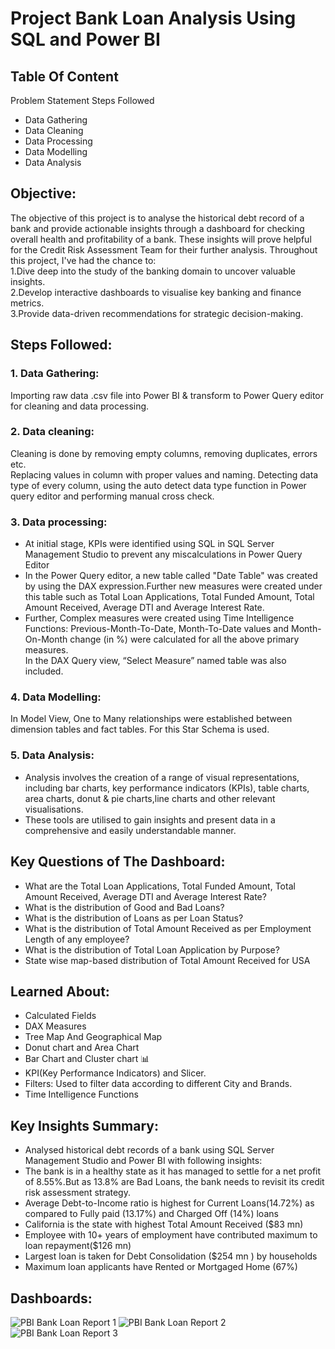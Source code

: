 # Project Bank Loan Analysis Using SQL and Power BI
## Table Of Content
Problem Statement
Steps Followed
- Data Gathering
- Data Cleaning
- Data Processing
- Data Modelling
- Data Analysis


## Objective:
The objective of this project is to analyse the historical debt record of a bank and provide actionable insights through a dashboard for checking overall health and profitability of a bank. These  insights will prove helpful for the Credit Risk Assessment Team for their further analysis.
Throughout this project, I've had the chance to:<br />
  1.Dive deep into the study of the banking domain to uncover valuable insights. <br />
  2.Develop interactive dashboards to visualise key banking and finance metrics.<br />
  3.Provide data-driven recommendations for strategic decision-making.

## Steps Followed:
### 1. Data Gathering:
Importing raw data .csv file into Power BI & transform to Power Query editor for cleaning and data processing.
### 2. Data cleaning:
Cleaning is done by removing empty columns, removing duplicates, errors etc.<br />
Replacing values in column with proper values and naming.
Detecting data type of every column, using the auto detect data type function in Power query editor and performing manual cross check.
### 3. Data processing:
* At initial stage, KPIs were identified using SQL in SQL Server Management Studio to prevent any miscalculations in Power Query Editor<br />
* In the Power Query editor, a new table called "Date Table" was created  by using the DAX expression.Further new measures were created under this table such as Total Loan Applications, Total Funded Amount, Total Amount Received, Average DTI and Average Interest Rate.<br />
* Further, Complex measures were created using Time Intelligence Functions: Previous-Month-To-Date, Month-To-Date values and Month-On-Month change (in %) were calculated for all the above primary measures.<br />
In the DAX Query view, “Select Measure” named table was also included.<br />
### 4. Data Modelling:
 In Model View, One to Many relationships were established between dimension tables and fact tables. For this Star Schema is used.
### 5. Data Analysis:
* Analysis involves the creation of a range of visual representations, including bar charts, key performance indicators (KPIs), table charts, area charts, donut & pie charts,line charts and other relevant visualisations.<br />
* These tools are utilised to gain insights and present data in a comprehensive and easily understandable manner.

## Key Questions of The Dashboard:
* What are the Total Loan Applications, Total Funded Amount, Total Amount Received, Average DTI and Average Interest Rate?<br />
* What is the distribution of Good and Bad Loans?<br />
* What is the distribution of Loans as per Loan Status?<br />
* What is the distribution of Total Amount Received as per Employment Length of any employee?<br />
* What is the distribution of Total Loan Application by Purpose?<br />
* State wise map-based distribution of Total Amount Received for USA <br />

## Learned About: 
* Calculated Fields <br />
* DAX Measures  <br />
* Tree Map And Geographical Map  <br />
* Donut chart and Area Chart<br />
* Bar Chart and Cluster chart 📊<br />
* KPI(Key Performance Indicators) and Slicer.<br />
* Filters: Used to filter data according to different City and Brands.<br />
* Time Intelligence Functions <br />

## Key Insights Summary:
* Analysed historical debt records of a bank using SQL Server Management Studio and Power BI with following insights:<br />
* The bank is in a healthy state as it has managed to settle for a net profit of 8.55%.But as 13.8% are  Bad Loans, the bank needs to revisit its credit risk assessment strategy. <br />
* Average Debt-to-Income ratio is highest for Current Loans(14.72%) as compared to Fully paid (13.17%) and Charged Off (14%) loans <br />
* California is the state with highest Total Amount Received ($83 mn) <br />
* Employee with 10+ years of employment have contributed maximum to loan repayment($126 mn) <br />
* Largest loan is taken for Debt Consolidation ($254 mn ) by households <br />
* Maximum loan applicants have Rented or Mortgaged Home (67%) <br />
## Dashboards:
![PBI Bank Loan Report 1](https://github.com/shripadk1999/Project_Bank_Loan_Analysis_Using_Power_BI/assets/161477229/a822b20b-2ea7-4821-84b8-3b9d4fa51502)
![PBI Bank Loan Report 2](https://github.com/shripadk1999/Project_Bank_Loan_Analysis_Using_Power_BI/assets/161477229/1b36c4f8-7847-4901-a431-6bc775445ada)
![PBI Bank Loan Report 3](https://github.com/shripadk1999/Project_Bank_Loan_Analysis_Using_Power_BI/assets/161477229/0becadac-f240-4610-af74-855684689799)
